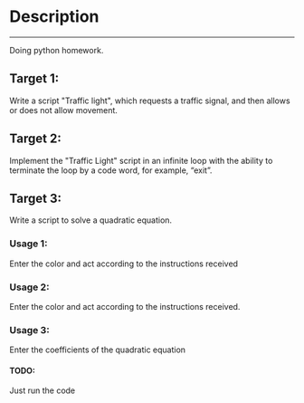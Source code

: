 # Description
__________________
Doing python homework.

## Target 1:

Write a script "Traffic light", which requests a traffic signal, and then allows or does not allow movement.

## Target 2:

Implement the "Traffic Light" script in an infinite loop with the ability to terminate the loop by a code word, for example, “exit”.

## Target 3:

Write a script to solve a quadratic equation.

### Usage 1:

Enter the color and act according to the instructions received

### Usage 2:

Enter the color and act according to the instructions received.

### Usage 3:

Enter the coefficients of the quadratic equation


#### TODO:

Just run the code


